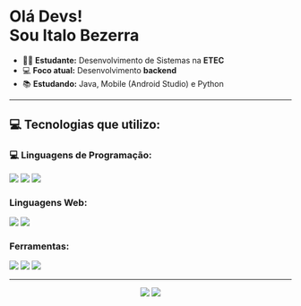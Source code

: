 <h1>Olá Devs! ​<br/> Sou Italo Bezerra </h1>

<ul>
  <li>👨‍🎓 <strong>Estudante:</strong> Desenvolvimento de Sistemas na <strong>ETEC</strong></li>
  <li>💻 <strong>Foco atual:</strong> Desenvolvimento <strong>backend</strong></li>
  <li>📚 <strong>Estudando:</strong> Java, Mobile (Android Studio) e Python</li>
</ul>

---

## 💻 Tecnologias que utilizo:

### 💻 Linguagens de Programação:
<p>
  <img src="https://img.shields.io/badge/Java-%23ED8B00?style=flat-square&logo=openjdk&logoColor=white"/>
  <img src="https://img.shields.io/badge/python-3670A0?style=flat-square&logo=python&logoColor=ffdd54"/>
  <img src="https://img.shields.io/badge/-JavaScript-black?style=flat-square&logo=javascript"/>
</p>

###  Linguagens Web:
<p>
  <img src="https://img.shields.io/badge/-HTML5-E34F26?style=flat-square&logo=html5&logoColor=white"/>
  <img src="https://img.shields.io/badge/-CSS3-1572B6?style=flat-square&logo=css3"/>
</p>

###  Ferramentas:
<p>
  <img src="https://img.shields.io/badge/-Git-black?style=flat-square&logo=git"/>
  <img src="https://img.shields.io/badge/-GitHub-181717?style=flat-square&logo=github"/>
  <img src="https://img.shields.io/badge/Notion-000?logo=notion&logoColor=fff&style=flat-square"/>
</p>

---

<div align="center">
  <img 
    src="https://github-readme-stats.vercel.app/api?username=ItaloBzr&show_icons=true&theme=radical" />
  <img 
    src="https://github-readme-stats.vercel.app/api/top-langs?username=ItaloBzr&layout=compact&theme=radical&hide_border=false&langs_count=5" />
</div>

